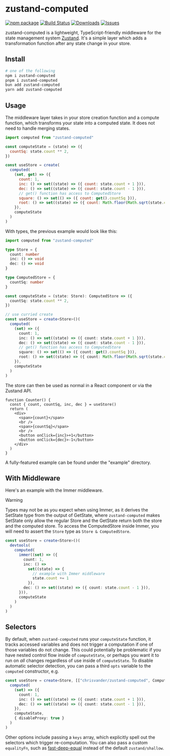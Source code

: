 # zustand-computed

[![npm package][npm-img]][npm-url]
[![Build Status][build-img]][build-url]
[![Downloads][downloads-img]][downloads-url]
[![Issues][issues-img]][issues-url]

zustand-computed is a lightweight, TypeScript-friendly middleware for the state management system [Zustand](https://github.com/pmndrs/zustand). It's a simple layer which adds a transformation function after any state change in your store.

## Install

```bash
# one of the following
npm i zustand-computed
pnpm i zustand-computed
bun add zustand-computed
yarn add zustand-computed
```

## Usage

The middleware layer takes in your store creation function and a compute function, which transforms your state into a computed state. It does not need to handle merging states.

```js
import computed from "zustand-computed"

const computeState = (state) => ({
  countSq: state.count ** 2,
})

const useStore = create(
  computed(
    (set, get) => ({
      count: 1,
      inc: () => set((state) => ({ count: state.count + 1 })),
      dec: () => set((state) => ({ count: state.count - 1 })),
      // get() function has access to ComputedStore
      square: () => set(() => ({ count: get().countSq })),
      root: () => set((state) => ({ count: Math.floor(Math.sqrt(state.count)) })),
    }),
    computeState
  )
)
```

With types, the previous example would look like this:

```ts
import computed from "zustand-computed"

type Store = {
  count: number
  inc: () => void
  dec: () => void
}

type ComputedStore = {
  countSq: number
}

const computeState = (state: Store): ComputedStore => ({
  countSq: state.count ** 2,
})

// use curried create
const useStore = create<Store>()(
  computed(
    (set) => ({
      count: 1,
      inc: () => set((state) => ({ count: state.count + 1 })),
      dec: () => set((state) => ({ count: state.count - 1 })),
      // get() function has access to ComputedStore
      square: () => set(() => ({ count: get().countSq })),
      root: () => set((state) => ({ count: Math.floor(Math.sqrt(state.count)) })),
    }),
    computeState
  )
)
```

The store can then be used as normal in a React component or via the Zustand API.

```tsx
function Counter() {
  const { count, countSq, inc, dec } = useStore()
  return (
    <div>
      <span>{count}</span>
      <br />
      <span>{countSq}</span>
      <br />
      <button onClick={inc}>+1</button>
      <button onClick={dec}>-1</button>
    </div>
  )
}
```

A fully-featured example can be found under the "example" directory.

## With Middleware

Here's an example with the Immer middleware.

> [!WARNING]
> Types may not be as you expect when using Immer, as it derives the SetState type from the output of GetState, where `zustand-computed` makes SetState only allow the regular Store and the GetState return both the store and the computed store. To access the ComputedStore inside Immer, you will need to assert the `Store` type as `Store & ComputedStore`.

```ts
const useStore = create<Store>()(
  devtools(
    computed(
      immer((set) => ({
        count: 1,
        inc: () =>
          set((state) => {
            // example with Immer middleware
            state.count += 1
          }),
        dec: () => set((state) => ({ count: state.count - 1 })),
      })),
      computeState
    )
  )
)
```

## Selectors

By default, when `zustand-computed` runs your `computeState` function, it tracks accessed variables and does not trigger a computation if one of those variables do not change. This could potentially be problematic if you have nested control flow inside of `computeState`, or perhaps you want it to run on _all_ changes regardless of use inside of `computeState`. To disable automatic selector detection, you can pass a third `opts` variable to the `computed` constructor, e.g.

```ts
const useStore = create<Store, [["chrisvander/zustand-computed", ComputedStore]]>(
  computed(
    (set) => ({
      count: 1,
      inc: () => set((state) => ({ count: state.count + 1 })),
      dec: () => set((state) => ({ count: state.count - 1 })),
    }),
    computeState,
    { disableProxy: true }
  )
)
```

Other options include passing a `keys` array, which explicitly spell out the selectors which trigger re-computation. You can also pass a custom `equalityFn`, such as [fast-deep-equal](https://github.com/epoberezkin/fast-deep-equal) instead of the default `zustand/shallow`.

[build-img]: https://github.com/chrisvander/zustand-computed/actions/workflows/ci.yml/badge.svg
[build-url]: https://github.com/chrisvander/zustand-computed/actions/workflows/ci.yml
[downloads-img]: https://img.shields.io/npm/dt/zustand-computed
[downloads-url]: https://www.npmtrends.com/zustand-computed
[npm-img]: https://img.shields.io/npm/v/zustand-computed
[npm-url]: https://www.npmjs.com/package/zustand-computed
[issues-img]: https://img.shields.io/github/issues/chrisvander/zustand-computed
[issues-url]: https://github.com/chrisvander/chrisvander/zustand-computed/issues
